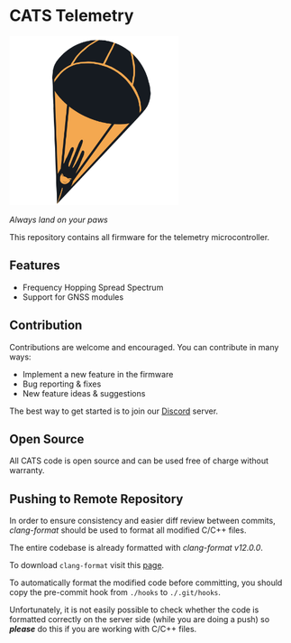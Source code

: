 # CATS Telemetry

<img src="https://github.com/catsystems/cats-docs/blob/main/logo/PNG/logo_with_smile.png" alt = "CATS Logo" width="300" height="300">

*Always land on your paws*

This repository contains all firmware for the telemetry microcontroller.

## Features
* Frequency Hopping Spread Spectrum
* Support for GNSS modules

## Contribution
Contributions are welcome and encouraged. You can contribute in many ways:

* Implement a new feature in the firmware
* Bug reporting & fixes
* New feature ideas & suggestions

The best way to get started is to join our [Discord](https://discord.gg/H9Caj8XeBj) server.

## Open Source
All CATS code is open source and can be used free of charge without warranty. 

## Pushing to Remote Repository
In order to ensure consistency and easier diff review between commits,
*clang-format* should be used to format all modified C/C++ files. 

The entire codebase is already formatted with *clang-format v12.0.0*.

To download `clang-format` visit this [page](https://releases.llvm.org/download.html).

To automatically format the modified code before committing, you should
copy the pre-commit hook from `./hooks` to `./.git/hooks`.

Unfortunately, it is not easily possible to check whether the code is
formatted correctly on the server side (while you are doing a push) so
_**please**_ do this if you are working with C/C++ files. 
